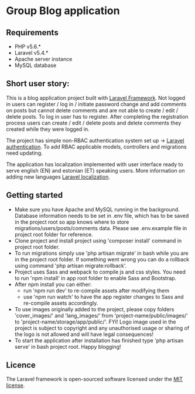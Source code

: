# Group Blog application

## Requirements
* PHP v5.6.*
* Laravel v5.4.*
* Apache server instance
* MySQL database

## Short user story:
This is a blog application project built with [Laravel Framework](https://laravel.com/). 
Not logged in users can register / log in / initiate password change and add comments on posts but cannot delete comments and are not able to create / edit / delete posts. To log in user has to register. After completing the registration process users can create / edit / delete posts and delete comments they created while they were logged in.

The project has simple non-RBAC authentication system set up -> [Laravel authentication](https://laravel.com/docs/5.4/authentication). To add RBAC applicable models, controllers and migrations need updating.

The application has localization implemented with user interface ready to serve english (EN) and estonian (ET) speaking users. More information on adding new languages [Laravel localization](https://github.com/mcamara/laravel-localization). 


## Getting started
* Make sure you have Apache and MySQL running in the background. Database information needs to be set in .env file, which has to be saved in the project root so app knows where to store migrations/users/posts/comments data. Please see .env.example file in project root folder for reference.
* Clone project and install project using 'composer install' command in project root folder.
* To run migrations simply use 'php artisan migrate' in bash while you are in the project root folder. If something went wrong you can do a rollback using command 'php artisan migrate:rollback'.
* Project uses Sass and webpack to compile js and css styles. You need to run 'npm install' in app root folder to enable Sass and Bootstrap.
* After npm install you can either:
  * run 'npm run dev' to re-compile assets after modifying them 
  * use 'npm run watch' to have the app register changes to Sass and re-compile assets accordingly.
* To use images originally added to the project, please copy folders 'cover_images/' and 'lang_images/' from 'project-name/public/images/' to 'project-name/storage/app/public/'. FYI! Logo image used in the project is subject to copyright and any unauthorised usage or sharing of the logo is not allowed and will have legal consequences!
* To start the application after installation has finished type 'php artisan serve' in bash project root. Happy blogging!


## Licence

The Laravel framework is open-sourced software licensed under the [MIT license](http://opensource.org/licenses/MIT).
